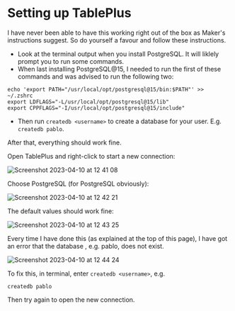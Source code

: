 # Setting up TablePlus

I have never been able to have this working right out of the box as Maker's instructions suggest. So do yourself a favour and follow these instructions.

* Look at the terminal output when you install PostgreSQL. It will liklely prompt you to run some commands.
* When last installing PostgreSQL@15, I needed to run the first of these commands and was advised to run the following two:
```
echo 'export PATH="/usr/local/opt/postgresql@15/bin:$PATH"' >> ~/.zshrc
export LDFLAGS="-L/usr/local/opt/postgresql@15/lib"
export CPPFLAGS="-I/usr/local/opt/postgresql@15/include"
```
* Then run `createdb <username>` to create a database for your user. E.g. `createdb pablo`.
  
After that, everything should work fine.

Open TablePlus and right-click to start a  new connection:

![Screenshot 2023-04-10 at 12 41 08](https://user-images.githubusercontent.com/19639889/232344318-031eb043-8680-4497-a493-af40b1be9760.png)

Choose PostgreSQL (for PostgreSQL obviously):

![Screenshot 2023-04-10 at 12 42 21](https://user-images.githubusercontent.com/19639889/232344348-48a468a1-f0c6-4f5e-acc8-4b8e5b265225.png)

The default values should work fine:

![Screenshot 2023-04-10 at 12 43 25](https://user-images.githubusercontent.com/19639889/232344406-6b6fecb3-ffef-4381-b8be-b275aaae5138.png)

Every time I have done this (as explained at the top of this page), I have got an error that the database <username>, e.g. pablo, does not exist. 

![Screenshot 2023-04-10 at 12 44 24](https://user-images.githubusercontent.com/19639889/232344420-52a19ec8-b302-44b0-a350-b94d7ac100c2.png)

To fix this, in terminal, enter `createdb <username>`, e.g. 
```
createdb pablo
```
Then try again to open the new connection.

